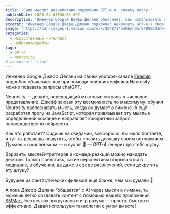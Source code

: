 ```yaml
---
title: "Сила мысли: разработчик подключил GPT-4 к… своему мозгу!"
publishDate: 2023-04-03T00:01:00Z
description: "Инженер Google Джефф Делани объясняет, как использовать нейроинтерфейс Neurosity для подачи запросов в chatGPT."
excerpt: "Инженер Google Джефф Делани подключил нейросеть GPT-4 к своему мозгу, используя нейроинтерфейс Neurosity, и объясняет процесс в видео на YouTube."
image: "https://cdn-images-1.medium.com/max/2048/1*hJG6yhQarVPBQGQQ3nHvqQ.png"
categories:
  - Искусственный интеллект
  - Нейроинтерфейсы
tags:
  - GPT-4
  - Neurosity
# canonical: "link"
---
```

Инженер Google Джефф Делани на своём youtube-канале [Fireship ](https://www.youtube.com/watch?v=-HYbFm67Gs8&ab_channel=Fireship)подробно объясняет, как при помощи нейроинтерфейса Neurosity можно подавать запросы chatGPT.

Neurosity — девайс, переводящий мозговые сигналы в числовое представление. Джефф заюзал эту возможность по максимуму: обучил Neurosity распознавать мысль, когда он думает о лимоне. А ещё разработал прогу на JavaScript, которая привязывает эту мысль к определённой команде и направляет конкретный запрос непосредственно нейросети.

Как это работает? Сидишь на свидании, всё хорошо, вы мило болтаете, и тут ты решаешь пошутить, чтобы сразить девушку своим остроумием. Думаешь о кисленьком — и вуаля! 🥳 — GPT-4 генерит для тебя шутку.

Варианты мыслей-триггеров и команд-реакций можно накидать десятки. Только представь, какие перспективы открываются в медицине, в обучении, да даже в сфере развлечений, если докрутить эту штуку?

Будущее из фантастических фильмов ещё ближе, чем мы думали 👏

А пока Джефф Делани “общается” с AI через мысли о лимоне, ты можешь легко создавать контент с помощью нашего приложения [SMMart](https://www.smm.art/). Без всяких выкрутасов и игр разума — просто, быстро и эффективно. Давай используем технологии с умом вместе!
